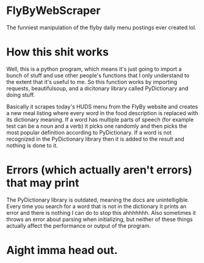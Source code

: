 # FlyByWebScraper
The funniest manipulation of the flyby daily menu postings ever created lol.
# How this shit works
Well, this is a python program, which means it's just going to import a bunch of stuff and use other people's functions that I only understand to the extent that it's useful to me. So this function works by importing requests, beautifulsoup, and a dicitonary library called PyDictionary and doing stuff.

Basically it scrapes today's HUDS menu from the FlyBy website and creates a new meal listing where every word in the food description is replaced with its dictionary meaning. If a word has multiple parts of speech (for example test can be a noun and a verb) it picks one randomly and then picks the most popular definition according to PyDictionary. If a word is not recognized in the PyDictionary library then it is added to the result and nothing is done to it.
# Errors (which actually aren't errors) that may print
The PyDictionary library is outdated, meaning the docs are unintelligible. Every time you search for a word that is not in the dictionary it prints an error and there is nothing I can do to stop this ahhhhhhh. Also sometimes it throws an error about parsing when initializing, but neither of these things actually affect the performance or output of the program.
# Aight imma head out.
